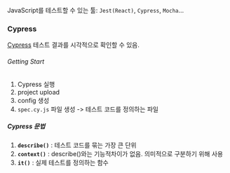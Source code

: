 JavaScript를 테스트할 수 있는 툴: `Jest(React)`, `Cypress`, `Mocha`...
### Cypress
[Cypress](https://www.cypress.io/) 테스트 결과를 시각적으로 확인할 수 있음.
###### Getting Start
1. Cypress 실행
2. project upload
3. config 생성
4. `spec.cy.js` 파일 생성 -> 테스트 코드를 정의하는 파일

##### Cypress 문법
1. **`describe()`** : 테스트 코드를 묶는 가장 큰 단위
2. **`context()`** : describe()와는 기능적차이가 없음. 의미적으로 구분하기 위해 사용
3. **`it()`** : 실제 테스트를 정의하는 함수
